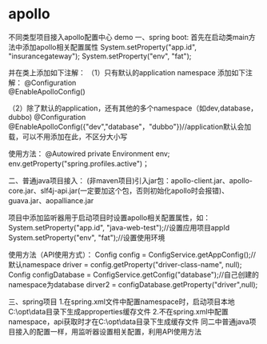 # apollo
不同类型项目接入apollo配置中心 demo
一、spring boot:
首先在启动类main方法中添加apollo相关配置属性
System.setProperty("app.id", "insurancegateway");
System.setProperty("env", "fat");

并在类上添加如下注解：
（1）只有默认的application namespace
添加如下注解：
@Configuration  
@EnableApolloConfig()

（2）除了默认的application，还有其他的多个namespace（如dev,database，dubbo)
@Configuration  
@EnableApolloConfig({"dev","database"，"dubbo"})//application默认会加载，可以不用添加在此，不区分大小写

使用方法：
@Autowired
private Environment env;
env.getProperty("spring.profiles.active")；

二、普通java项目接入：
(非maven项目)引入jar包：apollo-client.jar、apollo-core.jar、slf4j-api.jar(一定要加这个包，否则初始化apollo时会报错)、guava.jar、aopalliance.jar

项目中添加监听器用于启动项目时设置apollo相关配置属性，如：
System.setProperty("app.id", "java-web-test");//设置应用项目appId
System.setProperty("env", "fat");//设置使用环境

使用方法（API使用方式）：
Config config = ConfigService.getAppConfig();//默认namespace
driver = config.getProperty("driver-class-name", null);
Config configDatabase = ConfigService.getConfig("database");//自己创建的namespace为database
dirver2 = configDatabase.getProperty("driver",null);

三、spring项目
1.在spring.xml文件中配置namespace时，启动项目本地C:\opt\data目录下生成approperties缓存文件
2.不在spring.xml中配置namespace，api获取时才在C:\opt\data目录下生成缓存文件
同二中普通java项目接入的配置一样，用监听器设置相关配置，利用API使用方法
